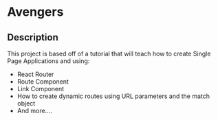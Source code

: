 # Avengers

## Description
This project is based off of a tutorial that will teach how to create Single Page Applications and using:
 * React Router
 * Route Component
 * Link Component
 * How to create dynamic routes using URL parameters and the match object
 * And more....
